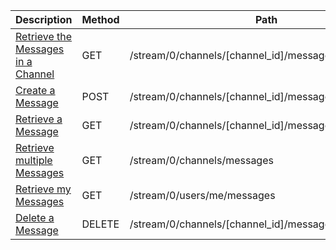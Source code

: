 <table class='table table-striped'>
    <thead>
        <tr>
            <th width="410">Description</th>
            <th width="80">Method</th>
            <th width="320">Path</th>
            <th width="60">Token</th>
        </tr>
    </thead>
    <tbody>
        <tr>
            <td><a href="/docs/resources/message/lifecycle/#retrieve-the-messages-in-a-channel">Retrieve the Messages in a Channel</a></td>
            <td>GET</td>
            <td>/stream/0/channels/[channel_id]/messages</td>
            <td>Varies</td>
        </tr>
        <tr>
            <td><a href="/docs/resources/message/lifecycle/#create-a-message">Create a Message</a></td>
            <td>POST</td>
            <td>/stream/0/channels/[channel_id]/messages</td>
            <td>User</td>
        </tr>
        <tr>
            <td><a href="/docs/resources/message/lookup/#retrieve-a-message">Retrieve a Message</a></td>
            <td>GET</td>
            <td>/stream/0/channels/[channel_id]/messages/[message_id]</td>
            <td>Varies</td>
        </tr>
        <tr>
            <td><a href="/docs/resources/message/lookup/#retrieve-multiple-messages">Retrieve multiple Messages</a></td>
            <td>GET</td>
            <td>/stream/0/channels/messages</td>
            <td>Varies</td>
        </tr>
        <tr>
            <td><a href="/docs/resources/message/lookup/#retrieve-my-messages">Retrieve my Messages</a></td>
            <td>GET</td>
            <td>/stream/0/users/me/messages</td>
            <td>User</td>
        </tr>
        <tr>
            <td><a href="/docs/resources/message/lifecycle/#delete-a-message">Delete a Message</a></td>
            <td>DELETE</td>
            <td>/stream/0/channels/[channel_id]/messages/[message_id]</td>
            <td>User</td>
        </tr>
    </tbody>
</table>
